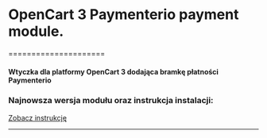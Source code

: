 # OpenCart 3 Paymenterio payment module.
=====================


#### Wtyczka dla platformy OpenCart 3 dodająca bramkę płatności Paymenterio ####


### Najnowsza wersja modułu oraz instrukcja instalacji:
[Zobacz instrukcję](instrukcja.pdf)


---------------------------------------